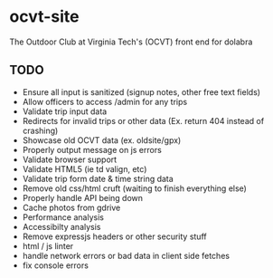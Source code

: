 # ocvt-site

The Outdoor Club at Virginia Tech's (OCVT) front end for dolabra


## TODO

* Ensure all input is sanitized (signup notes, other free text fields)
* Allow officers to access /admin for any trips
* Validate trip input data
* Redirects for invalid trips or other data (Ex. return 404 instead of crashing)
* Showcase old OCVT data (ex. oldsite/gpx)
* Properly output message on js errors
* Validate browser support
* Validate HTML5 (ie td valign, etc)
* Validate trip form date & time string data
* Remove old css/html cruft (waiting to finish everything else)
* Properly handle API being down
* Cache photos from gdrive
* Performance analysis
* Accessibilty analysis
* Remove expressjs headers or other security stuff
* html / js linter
* handle network errors or bad data in client side fetches
* fix console errors
